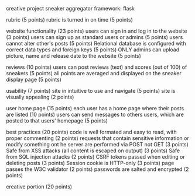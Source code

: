 creative project
sneaker aggregator
framework: flask

rubric (5 points)
rubric is turned in on time (5 points)

website functionality (23 points)
users can sign in and log in to the website (3 points)
users can sign up as standard users or admins (5 points)
users cannot alter other's posts (5 points)
Relational database is configured with correct data types and foreign keys (5 points)
ONLY admins can upload picture, name and release date to the website (5 points)

reviews (10 points)
users can post reviews (text) and scores (out of 100) of sneakers (5 points)
all points are averaged and displayed on the sneaker display page (5 points)

usability (7 points)
site in intuitive to use and navigate (5 points)
site is visually appealing (2 points)

user home page (15 points)
each user has a home page where their posts are listed (10 points)
users can send messages to others users, which are posted to that users' homepage (5 points)

best practices (20 points)
code is well formated and easy to read, with proper commenting (2 points)
requests that contain sensitive information or modify something ont he server are performed via POST not GET (3 points)
Safe from XSS attacks (all content is escaped on output) (3 points)
Safe from SQL injection attacks (2 points)
CSRF tokens passed when editing or deleting posts (3 points)
Session cookie is HTTP-only (3 points)
page passes the W3C validator (2 points)
passwords are salted and encrypted (2 points)

creative portion (20 points)

